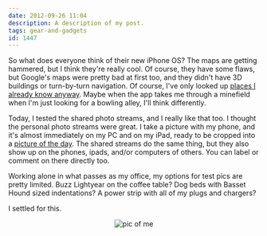 ```yaml
---
date: 2012-09-26 11:04
description: A description of my post.
tags: gear-and-gadgets
id: 1447
---
```

So what does everyone think of their new iPhone OS?  The maps are getting hammered, but I think they're really cool.  Of course, they have some flaws, but Google's maps were pretty bad at first too, and they didn't have 3D buildings or turn-by-turn navigation.  Of course, I've only looked up <a href="http://theamazingios6maps.tumblr.com/post/32188754909/new-orleans-famously-misplaced-crescent-city" target="_blank">places I already know anyway</a>.  Maybe when the app takes me through a minefield when I'm just looking for a bowling alley, I'll think differently.
<!--more-->
Today, I tested the shared photo streams, and I really like that too.  I thought the personal photo streams were great.  I take a picture with my phone, and it's almost immediately on my PC and on my iPad, ready to be cropped into a <a href="/dailyphoto">picture of the day</a>.  The shared streams do the same thing, but they also show up on the phones, ipads, and/or computers of others.  You can label or comment on there directly too.

Working alone in what passes as my office, my options for test pics are pretty limited.  Buzz Lightyear on the coffee table?  Dog beds with Basset Hound sized indentations?  A power strip with all of my plugs and chargers?

I settled for this.

<p style="margin-left: auto; margin-right: auto; text-align: center;"><img alt="pic of me" src="/img/photostreamtest1.jpg"/></p>
